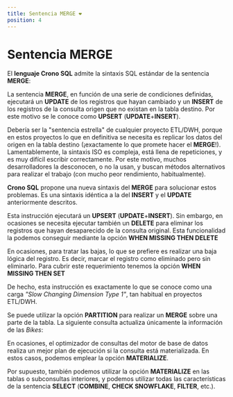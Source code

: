 ```yaml
---
title: Sentencia MERGE ❤️
position: 4
---
```


# Sentencia MERGE

El **lenguaje Crono SQL** admite la sintaxis SQL estándar de la sentencia **MERGE**:

<view-sql-code fileName="Merge1"/>

La sentencia **MERGE**, en función de una serie de condiciones definidas, ejecutará un **UPDATE** de los registros que hayan cambiado y un **INSERT** de los registros de la consulta origen que no existan en la tabla destino. Por este motivo se le conoce como **UPSERT** (**UPDATE**+**INSERT**).

Debería ser la "sentencia estrella" de cualquier proyecto ETL/DWH, porque en estos proyectos lo que en definitiva se necesita es replicar los datos del origen en la tabla destino (¡exactamente lo que promete hacer el **MERGE**!). Lamentablemente, la sintaxis ISO es compleja, está llena de repeticiones, y es muy difícil escribir correctamente. Por este motivo, muchos desarrolladores la desconocen, o no la usan, y buscan métodos alternativos para realizar el trabajo (con mucho peor rendimiento, habitualmente).

**Crono SQL** propone una nueva sintaxis del **MERGE** para solucionar estos problemas. Es una sintaxis idéntica a la del **INSERT** y el **UPDATE** anteriormente descritos.

<view-sql-code fileName="Merge2"/>

Esta instrucción ejecutará un **UPSERT** (**UPDATE**+**INSERT**). Sin embargo, en ocasiones se necesita ejecutar también un **DELETE** para eliminar los registros que hayan desaparecido de la consulta original. Esta funcionalidad la podemos conseguir mediante la opción **WHEN MISSING THEN DELETE**

<view-sql-code fileName="Merge3"/>

En ocasiones, para tratar las bajas, lo que se prefiere es realizar una baja lógica del registro. Es decir, marcar el registro como eliminado pero sin eliminarlo. Para cubrir este requerimiento tenemos la opción **WHEN MISSING THEN SET** 


De hecho, esta instrucción es exactamente lo que se conoce como una carga *"Slow Changing Dimension Type 1"*, tan habitual en proyectos ETL/DWH.  


Se puede utilizar la opción **PARTITION** para realizar un **MERGE** sobre una parte de la tabla. La siguiente consulta actualiza únicamente la información de las *Bikes*:

<view-sql-code fileName="Merge5"/>

En ocasiones, el optimizador de consultas del motor de base de datos realiza un mejor plan de ejecución si la consulta está materializada. En estos casos, podemos emplear la opción **MATERIALIZE**.

<view-sql-code fileName="Merge6"/>

Por supuesto, también podemos utilizar la opción **MATERIALIZE** en las tablas o subconsultas interiores, y podemos utilizar todas las características de la sentencia **SELECT** (**COMBINE**, **CHECK SNOWFLAKE**, **FILTER**, etc.).

<view-sql-code fileName="Merge7"/>